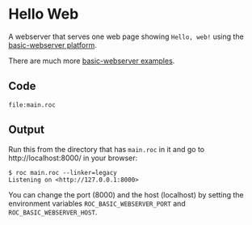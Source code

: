 # Hello Web

A webserver that serves one web page showing `Hello, web!` using the [basic-webserver platform](https://github.com/roc-lang/basic-webserver).

There are much more [basic-webserver examples](https://github.com/roc-lang/basic-webserver/tree/main/examples).

## Code
```roc
file:main.roc
```

## Output

Run this from the directory that has `main.roc` in it and go to http://localhost:8000/ in your browser:

```
$ roc main.roc --linker=legacy
Listening on <http://127.0.0.1:8000>
```

You can change the port (8000) and the host (localhost) by setting the environment variables `ROC_BASIC_WEBSERVER_PORT` and `ROC_BASIC_WEBSERVER_HOST`.
